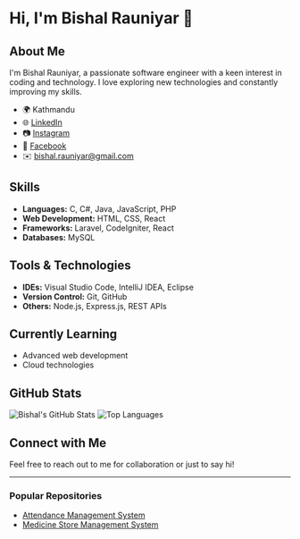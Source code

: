 # Hi, I'm Bishal Rauniyar 👋

## About Me
I'm Bishal Rauniyar, a passionate software engineer with a keen interest in coding and technology. I love exploring new technologies and constantly improving my skills.

- 🌍 Kathmandu
- 🌐 [LinkedIn](https://www.linkedin.com/in/bishal-rauniyar-42b48a202)
- 📷 [Instagram](https://www.instagram.com/bishalxrauniyar)
- 📘 [Facebook](https://www.facebook.com/bishal.rauniyar)
- ✉️ bishal.rauniyar@gmail.com

## Skills
- **Languages:** C, C#, Java, JavaScript, PHP
- **Web Development:** HTML, CSS, React
- **Frameworks:** Laravel, CodeIgniter, React
- **Databases:** MySQL

## Tools & Technologies
- **IDEs:** Visual Studio Code, IntelliJ IDEA, Eclipse
- **Version Control:** Git, GitHub
- **Others:** Node.js, Express.js, REST APIs

## Currently Learning
- Advanced web development
- Cloud technologies

## GitHub Stats
![Bishal's GitHub Stats](https://github-readme-stats.vercel.app/api?username=bishalxrauniyar&show_icons=true&theme=radical)
![Top Languages](https://github-readme-stats.vercel.app/api/top-langs/?username=bishalxrauniyar&layout=compact&theme=radical)

## Connect with Me
Feel free to reach out to me for collaboration or just to say hi!

---

### Popular Repositories
- [Attendance Management System](https://github.com/bishalxrauniyar/ams-attendance-management-system)
- [Medicine Store Management System](https://github.com/bishalxrauniyar/Medicine_Store_Management_System)

